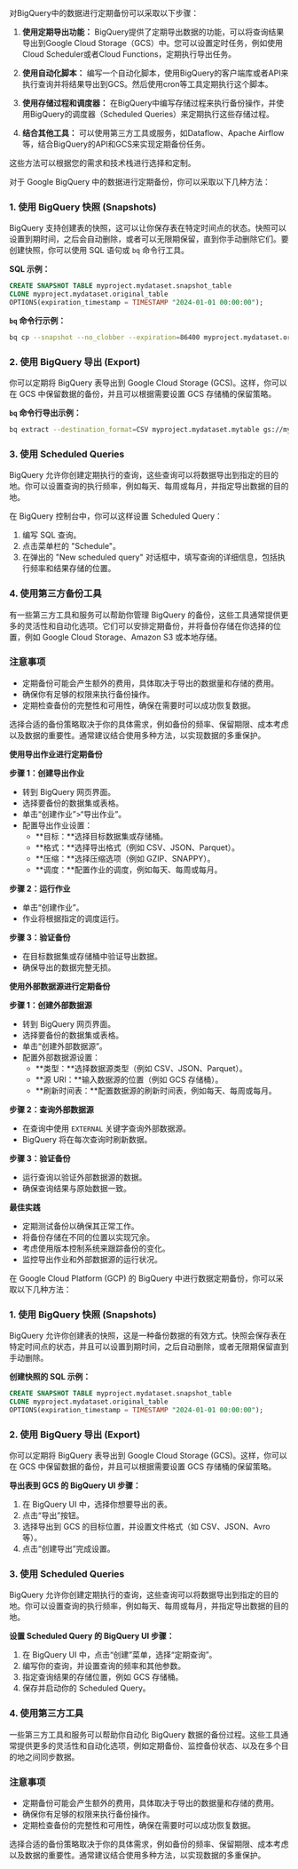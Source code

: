 对BigQuery中的数据进行定期备份可以采取以下步骤：

1. **使用定期导出功能：** BigQuery提供了定期导出数据的功能，可以将查询结果导出到Google Cloud Storage（GCS）中。您可以设置定时任务，例如使用Cloud Scheduler或者Cloud Functions，定期执行导出任务。

2. **使用自动化脚本：** 编写一个自动化脚本，使用BigQuery的客户端库或者API来执行查询并将结果导出到GCS。然后使用cron等工具定期执行这个脚本。

3. **使用存储过程和调度器：** 在BigQuery中编写存储过程来执行备份操作，并使用BigQuery的调度器（Scheduled Queries）来定期执行这些存储过程。

4. **结合其他工具：** 可以使用第三方工具或服务，如Dataflow、Apache Airflow等，结合BigQuery的API和GCS来实现定期备份任务。

这些方法可以根据您的需求和技术栈进行选择和定制。

对于 Google BigQuery 中的数据进行定期备份，你可以采取以下几种方法：

### 1. 使用 BigQuery 快照 (Snapshots)
BigQuery 支持创建表的快照，这可以让你保存表在特定时间点的状态。快照可以设置到期时间，之后会自动删除，或者可以无限期保留，直到你手动删除它们。要创建快照，你可以使用 SQL 语句或 `bq` 命令行工具。

**SQL 示例：**
```sql
CREATE SNAPSHOT TABLE myproject.mydataset.snapshot_table
CLONE myproject.mydataset.original_table
OPTIONS(expiration_timestamp = TIMESTAMP "2024-01-01 00:00:00");
```

**`bq` 命令行示例：**
```bash
bq cp --snapshot --no_clobber --expiration=86400 myproject.mydataset.original_table myproject.mydataset.snapshot_table
```

### 2. 使用 BigQuery 导出 (Export)
你可以定期将 BigQuery 表导出到 Google Cloud Storage (GCS)。这样，你可以在 GCS 中保留数据的备份，并且可以根据需要设置 GCS 存储桶的保留策略。

**`bq` 命令行导出示例：**
```bash
bq extract --destination_format=CSV myproject.mydataset.mytable gs://my-bucket/export.csv
```

### 3. 使用 Scheduled Queries
BigQuery 允许你创建定期执行的查询，这些查询可以将数据导出到指定的目的地。你可以设置查询的执行频率，例如每天、每周或每月，并指定导出数据的目的地。

在 BigQuery 控制台中，你可以这样设置 Scheduled Query：
1. 编写 SQL 查询。
2. 点击菜单栏的 "Schedule"。
3. 在弹出的 "New scheduled query" 对话框中，填写查询的详细信息，包括执行频率和结果存储的位置。

### 4. 使用第三方备份工具
有一些第三方工具和服务可以帮助你管理 BigQuery 的备份，这些工具通常提供更多的灵活性和自动化选项。它们可以安排定期备份，并将备份存储在你选择的位置，例如 Google Cloud Storage、Amazon S3 或本地存储。

### 注意事项
- 定期备份可能会产生额外的费用，具体取决于导出的数据量和存储的费用。
- 确保你有足够的权限来执行备份操作。
- 定期检查备份的完整性和可用性，确保在需要时可以成功恢复数据。

选择合适的备份策略取决于你的具体需求，例如备份的频率、保留期限、成本考虑以及数据的重要性。通常建议结合使用多种方法，以实现数据的多重保护。


**使用导出作业进行定期备份**

**步骤 1：创建导出作业**

* 转到 BigQuery 网页界面。
* 选择要备份的数据集或表格。
* 单击“创建作业”>“导出作业”。
* 配置导出作业设置：
    * **目标：**选择目标数据集或存储桶。
    * **格式：**选择导出格式（例如 CSV、JSON、Parquet）。
    * **压缩：**选择压缩选项（例如 GZIP、SNAPPY）。
    * **调度：**配置作业的调度，例如每天、每周或每月。

**步骤 2：运行作业**

* 单击“创建作业”。
* 作业将根据指定的调度运行。

**步骤 3：验证备份**

* 在目标数据集或存储桶中验证导出数据。
* 确保导出的数据完整无损。

**使用外部数据源进行定期备份**

**步骤 1：创建外部数据源**

* 转到 BigQuery 网页界面。
* 选择要备份的数据集或表格。
* 单击“创建外部数据源”。
* 配置外部数据源设置：
    * **类型：**选择数据源类型（例如 CSV、JSON、Parquet）。
    * **源 URI：**输入数据源的位置（例如 GCS 存储桶）。
    * **刷新时间表：**配置数据源的刷新时间表，例如每天、每周或每月。

**步骤 2：查询外部数据源**

* 在查询中使用 `EXTERNAL` 关键字查询外部数据源。
* BigQuery 将在每次查询时刷新数据。

**步骤 3：验证备份**

* 运行查询以验证外部数据源的数据。
* 确保查询结果与原始数据一致。

**最佳实践**

* 定期测试备份以确保其正常工作。
* 将备份存储在不同的位置以实现冗余。
* 考虑使用版本控制系统来跟踪备份的变化。
* 监控导出作业和外部数据源的运行状况。


在 Google Cloud Platform (GCP) 的 BigQuery 中进行数据定期备份，你可以采取以下几种方法：

### 1. 使用 BigQuery 快照 (Snapshots)
BigQuery 允许你创建表的快照，这是一种备份数据的有效方式。快照会保存表在特定时间点的状态，并且可以设置到期时间，之后自动删除，或者无限期保留直到手动删除。

**创建快照的 SQL 示例：**
```sql
CREATE SNAPSHOT TABLE myproject.mydataset.snapshot_table
CLONE myproject.mydataset.original_table
OPTIONS(expiration_timestamp = TIMESTAMP "2024-01-01 00:00:00");
```

### 2. 使用 BigQuery 导出 (Export)
你可以定期将 BigQuery 表导出到 Google Cloud Storage (GCS)。这样，你可以在 GCS 中保留数据的备份，并且可以根据需要设置 GCS 存储桶的保留策略。

**导出表到 GCS 的 BigQuery UI 步骤：**
1. 在 BigQuery UI 中，选择你想要导出的表。
2. 点击“导出”按钮。
3. 选择导出到 GCS 的目标位置，并设置文件格式（如 CSV、JSON、Avro 等）。
4. 点击“创建导出”完成设置。

### 3. 使用 Scheduled Queries
BigQuery 允许你创建定期执行的查询，这些查询可以将数据导出到指定的目的地。你可以设置查询的执行频率，例如每天、每周或每月，并指定导出数据的目的地。

**设置 Scheduled Query 的 BigQuery UI 步骤：**
1. 在 BigQuery UI 中，点击“创建”菜单，选择“定期查询”。
2. 编写你的查询，并设置查询的频率和其他参数。
3. 指定查询结果的存储位置，例如 GCS 存储桶。
4. 保存并启动你的 Scheduled Query。

### 4. 使用第三方工具
一些第三方工具和服务可以帮助你自动化 BigQuery 数据的备份过程。这些工具通常提供更多的灵活性和自动化选项，例如定期备份、监控备份状态、以及在多个目的地之间同步数据。

### 注意事项
- 定期备份可能会产生额外的费用，具体取决于导出的数据量和存储的费用。
- 确保你有足够的权限来执行备份操作。
- 定期检查备份的完整性和可用性，确保在需要时可以成功恢复数据。

选择合适的备份策略取决于你的具体需求，例如备份的频率、保留期限、成本考虑以及数据的重要性。通常建议结合使用多种方法，以实现数据的多重保护。



